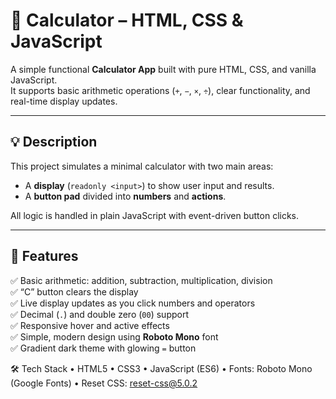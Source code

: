 # 🧮 Calculator – HTML, CSS & JavaScript

A simple functional **Calculator App** built with pure HTML, CSS, and vanilla JavaScript.  
It supports basic arithmetic operations (`+`, `−`, `×`, `÷`), clear functionality, and real-time display updates.

---

## 💡 Description

This project simulates a minimal calculator with two main areas:
- A **display** (`readonly <input>`) to show user input and results.
- A **button pad** divided into **numbers** and **actions**.

All logic is handled in plain JavaScript with event-driven button clicks.

---

## 🧠 Features

✅ Basic arithmetic: addition, subtraction, multiplication, division  
✅ “C” button clears the display  
✅ Live display updates as you click numbers and operators  
✅ Decimal (`.`) and double zero (`00`) support  
✅ Responsive hover and active effects  
✅ Simple, modern design using **Roboto Mono** font  
✅ Gradient dark theme with glowing `=` button  


🛠️ Tech Stack
	•	HTML5
	•	CSS3
	•	JavaScript (ES6)
	•	Fonts: Roboto Mono (Google Fonts)
	•	Reset CSS: reset-css@5.0.2